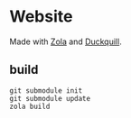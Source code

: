 # Website

Made with [Zola](https://getzola.org) and [Duckquill](https://duckquill.daudix.one).

## build


```
git submodule init
git submodule update
zola build
```